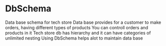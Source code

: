 # DbSchema
Data base schema for tech store
Data base provides for a customer to make orders, having different types of products
You can controll orders and products in it
Tech store db has hierarchy and it can have categories of unlimited nesting
Using DbSchema helps alot to maintain data base
